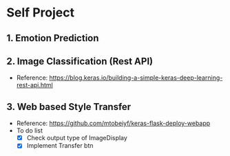 # Self Project

## 1. Emotion Prediction



## 2. Image Classification (Rest API)
- Reference: https://blog.keras.io/building-a-simple-keras-deep-learning-rest-api.html


## 3. Web based Style Transfer 
- Reference: https://github.com/mtobeiyf/keras-flask-deploy-webapp
- To do list
    - [x] Check output type of ImageDisplay 
    - [x] Implement Transfer btn